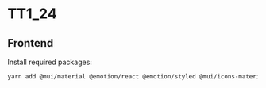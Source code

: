# TT1_24
## Frontend
Install required packages:
```bash
yarn add @mui/material @emotion/react @emotion/styled @mui/icons-material
```